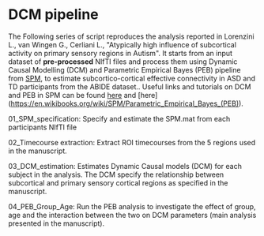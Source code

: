# DCM pipeline
The Following series of script reproduces the analysis reported in Lorenzini L., van Wingen G., Cerliani L., "Atypically high influence of subcortical activity on primary sensory regions in Autism".
It starts from an input dataset of **pre-processed** NIfTI files and process them using Dynamic Causal Modelling (DCM) and Parametric Empirical Bayes (PEB) pipeline from [SPM](https://www.fil.ion.ucl.ac.uk/spm/), to estimate subcortico-cortical effective connectivity in ASD and TD participants from the ABIDE dataset.. 
Useful links and tutorials on DCM and PEB in SPM can be found [here](https://www.sciencedirect.com/science/article/pii/S1053811919305233) and [here] (https://en.wikibooks.org/wiki/SPM/Parametric_Empirical_Bayes_(PEB)). 



01_SPM_specification: Specify and estimate the SPM.mat from each participants NIfTI file

02_Timecourse extraction: Extract ROI timecourses from the 5 regions used in the manuscript. 

03_DCM_estimation: Estimates Dynamic Causal models (DCM) for each subject in the analysis. The DCM specify the relationship between subcortical and primary sensory cortical regions as specified in the manuscript. 

04_PEB_Group_Age: Run the PEB analysis to investigate the effect of group, age and the interaction between the two on DCM parameters (main analysis presented in the manuscript). 
